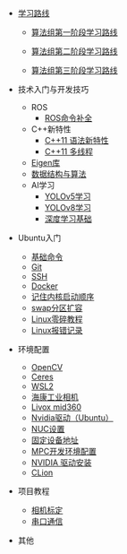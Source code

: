 - [学习路线](Learning_path.md)
  
  - [算法组第一阶段学习路线](Learning_path_1.md)
  
  - [算法组第二阶段学习路线](Learning_path_2.md)
  
  - [算法组第三阶段学习路线](Learning_path_3.md)

- 技术入门与开发技巧
  
  - ROS
    - [ROS命令补全](ROS_command_completion.md)
  - C++新特性
    - [C++11 语法新特性](C++11_grammar.md)
    - [C++11 多线程](C++_multi_threading.md)
  - [Eigen库](Eigen.md)
  - [数据结构与算法](Data_Structures_and_Algorithms.md)
  - AI学习
    - [YOLOv5学习](yolov5_learning.md)
    - [YOLOv8学习](yolov8_learning.md)
    - [深度学习基础](Fundamentals_of_Deep_Learning.md)

- Ubuntu入门
  
  - [基础命令](Basic_commands.md)
  - [Git](Git.md)
  - [SSH](SSH.md)
  - [Docker](Docker.md)
  - [记住内核启动顺序](Kernel_order.md)
  - [swap分区扩容](swap_expansion.md)
  - [Linux零碎教程](Linux_Fragmented_tutorials.md)
  - [Linux报错记录](Linux_Bug_log.md)

- 环境配置
  
  - [OpenCV](OpenCV.md)
  - [Ceres](Ceres.md)
  - [WSL2](WSL2.md)
  - [海康工业相机](hikvision.md)
  - [Livox mid360](Livox.md)
  - [Nvidia驱动（Ubuntu）](Nvidia_driver.md)
  - [NUC设置](NUC_setting.md)
  - [固定设备地址](Fixed_equipment_address.md)
  - [MPC开发环境配置](MPC_setting.md)
  - [NVIDIA 驱动安装](NVIDIA_driver.md)
  - [CLion](CLion_setting.md)

- 项目教程
  
  - [相机标定](camera_calibration.md)
  - [串口通信](serial_communication.md)

- 其他